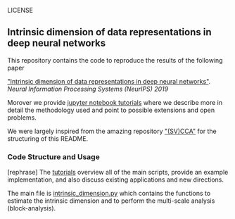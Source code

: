 LICENSE

## Intrinsic dimension of data representations in deep neural networks


This repository contains the code to reproduce the results of the following paper

["Intrinsic dimension of data representations in deep neural networks"](https://arxiv.org/abs/1905.12784). _Neural Information Processing Systems (NeurIPS) 2019_

Morover we provide [jupyter notebook tutorials](https://github.com/ansuini/IntrinsicDimDeep/tree/master/tutorials) where we describe more in detail the methodology used and point to possible extensions and open problems.

We were largely inspired from the amazing repository ["(SV)CCA"](https://github.com/google/svcca) for the structuring of this README.

### Code Structure and Usage

[rephrase]
The [tutorials](https://github.com/ansuini/IntrinsicDimDeep/tree/master/tutorials) overview all of the main scripts, provide an example implementation, and also discuss existing applications and new directions. 

The main file is [intrinsic_dimension.py](https://github.com/ansuini/IntrinsicDimDeep/tree/master/IDNN/intrinsic_dimension.py) which contains the functions to estimate the intrinsic dimension and to perform the multi-scale analysis (block-analysis).

